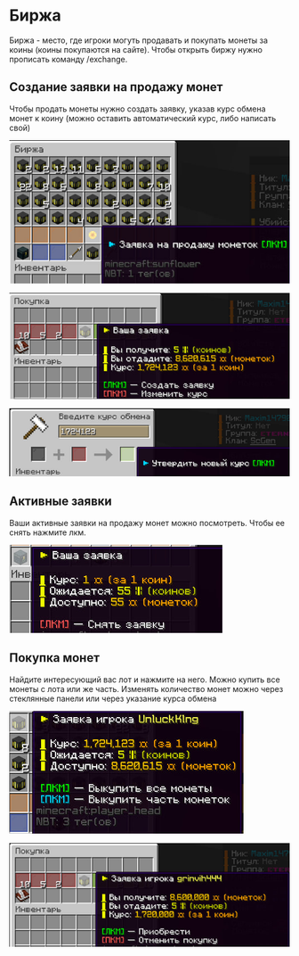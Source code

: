 # Биржа 
Биржа - место, где игроки могуть продавать и покупать монеты за коины (коины покупаются на сайте). Чтобы открыть биржу нужно прописать команду /exchange.

## Создание заявки на продажу монет
Чтобы продать монеты нужно создать заявку, указав курс обмена монет к коину (можно оставить автоматический курс, либо написать свой)

![Демонстрация создания заявки на продажу монет](/docs/lite-anarchy/Общие%20сведения/assets/exchange1.png)

![Демонстрация создания заявки на продажу монет](/docs/lite-anarchy/Общие%20сведения/assets/exchange2.png)

![Демонстрация создания заявки на продажу монет](/docs/lite-anarchy/Общие%20сведения/assets/exchange3.png)

## Активные заявки
Ваши активные заявки на продажу монет можно посмотреть. Чтобы ее снять нажмите лкм.

![Демонстрация активной заявки](/docs/lite-anarchy/Общие%20сведения/assets/exchange4.png)

## Покупка монет
Найдите интересующий вас лот и нажмите на него. Можно купить все монеты с лота или же часть. Изменять количество монет можно через стеклянные панели или через указание курса обмена

![Демонстрация покупки монет](/docs/lite-anarchy/Общие%20сведения/assets/exchange5.png)

![Демонстрация покупки монет](/docs/lite-anarchy/Общие%20сведения/assets/exchange6.png)
